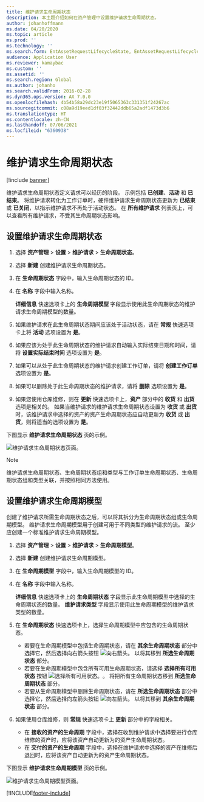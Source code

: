 ```yaml
---
title: 维护请求生命周期状态
description: 本主题介绍如何在资产管理中设置维护请求生命周期状态。
author: johanhoffmann
ms.date: 04/20/2020
ms.topic: article
ms.prod: ''
ms.technology: ''
ms.search.form: EntAssetRequestLifecycleState, EntAssetRequestLifecycleModel
audience: Application User
ms.reviewer: kamaybac
ms.custom: ''
ms.assetid: ''
ms.search.region: Global
ms.author: johanho
ms.search.validFrom: 2016-02-28
ms.dyn365.ops.version: AX 7.0.0
ms.openlocfilehash: 4b54b58a29dc23e19f5065363c331351f24267ac
ms.sourcegitcommit: c08a9d19eed1df03f32442ddb65a2adf1473d3b6
ms.translationtype: HT
ms.contentlocale: zh-CN
ms.lasthandoff: 07/06/2021
ms.locfileid: "6360938"
---
```

# <a name="maintenance-request-lifecycle-states"></a>维护请求生命周期状态

[!include [banner](../../includes/banner.md)]

 


维护请求生命周期状态定义请求可以经历的阶段。 示例包括 **已创建**、**活动** 和 **已结束**。 将维护请求转化为工作订单时，硬件维护请求生命周期状态更新为 **已结束** 或 **已关闭**，以指示维护请求不再处于活动状态。 在 **所有维护请求** 列表页上，可以查看所有维护请求，不受其生命周期状态影响。

## <a name="set-up-maintenance-request-lifecycle-states"></a>设置维护请求生命周期状态

1. 选择 **资产管理** \> **设置** \> **维护请求** \> **生命周期状态**。
2. 选择 **新建** 创建维护请求生命周期状态。
3. 在 **生命周期状态** 字段中，输入生命周期状态的 ID。
4. 在 **名称** 字段中输入名称。

    **详细信息** 快速选项卡上的 **生命周期模型** 字段显示使用此生命周期状态的维护请求生命周期模型的数量。

5. 如果维护请求在此生命周期状态期间应该处于活动状态，请在 **常规** 快速选项卡上将 **活动** 选项设置为 **是**。
6. 如果应该为处于此生命周期状态的维护请求自动输入实际结束日期和时间，请将 **设置实际结束时间** 选项设置为 **是**。
7. 如果可以从处于此生命周期状态的维护请求创建工作订单，请将 **创建工作订单** 选项设置为 **是**。
8. 如果可以删除处于此生命周期状态的维护请求，请将 **删除** 选项设置为 **是**。
9. 如果您使用仓库维修，则在 **更新** 快速选项卡上，**资产** 部分中的 **收货** 和 **出货** 选项是相关的。 如果当维护请求的维护请求生命周期状态设置为 **收货** 或 **出货** 时，该维护请求中选择的资产的资产生命周期状态应自动更新为 **收货** 或 **出货**，则将适当的选项设置为 **是**。

下图显示 **维护请求生命周期状态** 页的示例。

![维护请求生命周期状态页面。](media/02-setup-for-requests.png)

> [!NOTE]
> 维护请求生命周期状态、生命周期状态组和类型与工作订单生命周期状态、生命周期状态组和类型关联，并按照相同方法使用。 

## <a name="set-up-maintenance-request-lifecycle-models"></a>设置维护请求生命周期模型

创建了维护请求所需生命周期状态之后，可以将其拆分为生命周期状态组或生命周期模型。 维护请求生命周期模型用于创建可用于不同类型的维护请求的流。 至少应创建一个标准维护请求生命周期模型。

1. 选择 **资产管理** \> **设置** \> **维护请求** \> **生命周期模型**。
2. 选择 **新建** 创建维护请求生命周期模型。
3. 在 **生命周期模型** 字段中，输入生命周期模型的 ID。
4. 在 **名称** 字段中输入名称。

    **详细信息** 快速选项卡上的 **生命周期状态** 字段显示此生命周期模型中选择的生命周期状态的数量。 **维护请求类型** 字段显示使用此生命周期模型的维护请求类型的数量。

5. 在 **生命周期状态** 快速选项卡上，选择生命周期模型中应包含的生命周期状态。

    - 若要在生命周期模型中包括生命周期状态，请在 **其余生命周期状态** 部分中选择它，然后选择向右箭头按钮 ![向右箭头。](media/03-setup-for-requests.png) 以将其移到 **所选生命周期状态** 部分。
    - 若要在生命周期模型中包含所有可用生命周期状态，请选择 **选择所有可用状态** 按钮 ![选择所有可用状态。](media/04-setup-for-requests.png)。 将把所有生命周期状态移到 **所选生命周期状态** 部分。
    - 若要从生命周期模型中删除生命周期状态，请在 **所选生命周期状态** 部分中选择它，然后选择向左箭头按钮 ![向左箭头。](media/05-setup-for-requests.png) 以将其移到 **其余生命周期状态** 部分。

6. 如果使用仓库维修，则 **常规** 快速选项卡上 **更新** 部分中的字段相关。

    - 在 **接收的资产的生命周期** 字段中，选择在收到维护请求中选择要进行仓库维修的资产时，应将该资产自动更新为的资产生命周期状态。
    - 在 **交付的资产的生命周期** 字段中，选择在维护请求中选择的资产在维修后退回时，应将该资产自动更新为的资产生命周期状态。

下图显示 **维护请求生命周期模型** 页的示例。

![维护请求生命周期模型页面。](media/06-setup-for-requests.png)


[!INCLUDE[footer-include](../../../includes/footer-banner.md)]